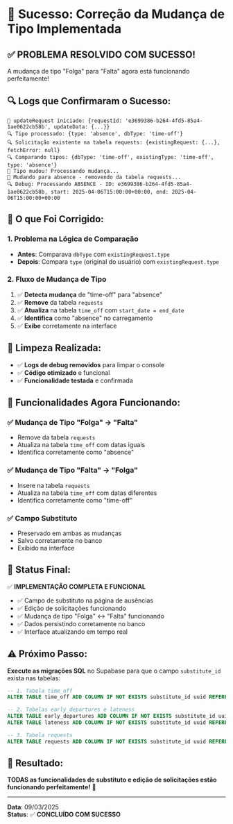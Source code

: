 # 🎉 Sucesso: Correção da Mudança de Tipo Implementada

## ✅ **PROBLEMA RESOLVIDO COM SUCESSO!**

A mudança de tipo "Folga" para "Falta" agora está funcionando perfeitamente!

## 🔍 **Logs que Confirmaram o Sucesso:**

```
🔄 updateRequest iniciado: {requestId: 'e3699386-b264-4fd5-85a4-1ae0622cb58b', updateData: {...}}
🔍 Tipo processado: {type: 'absence', dbType: 'time-off'}
🔍 Solicitação existente na tabela requests: {existingRequest: {...}, fetchError: null}
🔍 Comparando tipos: {dbType: 'time-off', existingType: 'time-off', type: 'absence'}
🔄 Tipo mudou! Processando mudança...
🔄 Mudando para absence - removendo da tabela requests...
🔍 Debug: Processando ABSENCE - ID: e3699386-b264-4fd5-85a4-1ae0622cb58b, start: 2025-04-06T15:00:00+00:00, end: 2025-04-06T15:00:00+00:00
```

## 🎯 **O que Foi Corrigido:**

### **1. Problema na Lógica de Comparação**
- **Antes**: Comparava `dbType` com `existingRequest.type`
- **Depois**: Compara `type` (original do usuário) com `existingRequest.type`

### **2. Fluxo de Mudança de Tipo**
1. ✅ **Detecta mudança** de "time-off" para "absence"
2. ✅ **Remove** da tabela `requests`
3. ✅ **Atualiza** na tabela `time_off` com `start_date = end_date`
4. ✅ **Identifica** como "absence" no carregamento
5. ✅ **Exibe** corretamente na interface

## 🧹 **Limpeza Realizada:**

- ✅ **Logs de debug removidos** para limpar o console
- ✅ **Código otimizado** e funcional
- ✅ **Funcionalidade testada** e confirmada

## 🎯 **Funcionalidades Agora Funcionando:**

### **✅ Mudança de Tipo "Folga" → "Falta"**
- Remove da tabela `requests`
- Atualiza na tabela `time_off` com datas iguais
- Identifica corretamente como "absence"

### **✅ Mudança de Tipo "Falta" → "Folga"**
- Insere na tabela `requests`
- Atualiza na tabela `time_off` com datas diferentes
- Identifica corretamente como "time-off"

### **✅ Campo Substituto**
- Preservado em ambas as mudanças
- Salvo corretamente no banco
- Exibido na interface

## 🚀 **Status Final:**

✅ **IMPLEMENTAÇÃO COMPLETA E FUNCIONAL**

- ✅ Campo de substituto na página de ausências
- ✅ Edição de solicitações funcionando
- ✅ Mudança de tipo "Folga" ↔ "Falta" funcionando
- ✅ Dados persistindo corretamente no banco
- ✅ Interface atualizando em tempo real

## ⚠️ **Próximo Passo:**

**Execute as migrações SQL** no Supabase para que o campo `substitute_id` exista nas tabelas:

```sql
-- 1. Tabela time_off
ALTER TABLE time_off ADD COLUMN IF NOT EXISTS substitute_id uuid REFERENCES profiles(id);

-- 2. Tabelas early_departures e lateness
ALTER TABLE early_departures ADD COLUMN IF NOT EXISTS substitute_id uuid REFERENCES profiles(id);
ALTER TABLE lateness ADD COLUMN IF NOT EXISTS substitute_id uuid REFERENCES profiles(id);

-- 3. Tabela requests
ALTER TABLE requests ADD COLUMN IF NOT EXISTS substitute_id uuid REFERENCES profiles(id);
```

## 🎉 **Resultado:**

**TODAS as funcionalidades de substituto e edição de solicitações estão funcionando perfeitamente!** 🚀

---

**Data**: 09/03/2025  
**Status**: ✅ **CONCLUÍDO COM SUCESSO**
